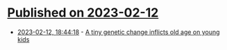 # [Published on 2023-02-12](index.md)

* [2023-02-12, 18:44:18](https://news.ycombinator.com/item?id=34765539) - [A tiny genetic change inflicts old age on young kids](https://www.nature.com/articles/d41586-023-00355-z)
